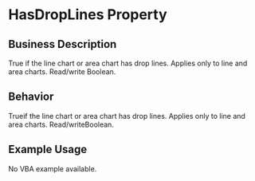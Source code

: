 # HasDropLines Property

## Business Description
True if the line chart or area chart has drop lines. Applies only to line and area charts. Read/write Boolean.

## Behavior
Trueif the line chart or area chart has drop lines. Applies only to line and area charts. Read/writeBoolean.

## Example Usage
No VBA example available.
